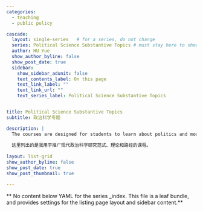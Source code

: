 ```yaml
---
categories:
  - teaching
  - public policy

cascade:
  layout: single-series   # for a series, do not change
  series: Political Science Substantive Topics # must stay here to show
  author: HU Yue
  show_author_byline: false
  show_post_date: true
  sidebar:
    show_sidebar_adunit: false
    text_contents_label: On this page
    text_link_label: ""
    text_link_url: ""
    text_series_label: Political Science Substantive Topics


title: Political Science Substantive Topics
subtitle: 政治科学专题

description: |
  The courses are designed for students to learn about politics and modern political scientific research.
  
  这里列出的是我用于推广现代政治科学研究范式、理论和路经的课程。
  
layout: list-grid
show_author_byline: false
show_post_date: true
show_post_thumbnail: true

---
```


** No content below YAML for the series _index. This file is a leaf bundle, and provides settings for the listing page layout and sidebar content.**
